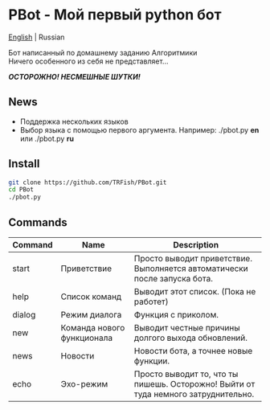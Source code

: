 # PBot - Мой первый python бот

[English](https://github.com/TRFish/PBot/blob/main/README.md) | Russian

Бот написанный по домашнему заданию Алгоритмики  
Ничего особенного из себя не представляет...  

***ОСТОРОЖНО! НЕСМЕШНЫЕ ШУТКИ!***

## News
- Поддержка нескольких языков
- Выбор языка с помощью первого аргумента. Например: ./pbot.py **en** или ./pbot.py **ru**

## Install

```sh
git clone https://github.com/TRFish/PBot.git
cd PBot
./pbot.py
```

## Commands

| Command | Name                       | Description                                                                        |
| ------- | -------------------------- | ---------------------------------------------------------------------------------- |
| start   | Приветствие                | Просто выводит приветствие. Выполняется автоматически после запуска бота.          |
| help    | Список команд              | Выводит этот список. (Пока не работет)                                             |
| dialog  | Режим диалога              | Функция с приколом.                                                                |
| new     | Команда нового функционала | Выводит честные причины долгого выхода обновлений.                                 |
| news    | Новости                    | Новости бота, а точнее новые функции.                                              |
| echo    | Эхо-режим                  | Просто выводит то, что ты пишешь. Осторожно! Выйти от туда немного затруднительно. |
